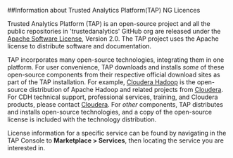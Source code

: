 ##Information about Trusted Analytics Platform(TAP) NG Licences

Trusted Analytics Platform (TAP) is an open-source project and all the public repositories in 'trustedanalytics' GitHub org are released under the [Apache Software License](https://www.apache.org/licenses/), Version 2.0. The TAP project uses the Apache license to distribute software and documentation.

TAP incorporates many open-source technologies, integrating them in one platform. For user convenience, TAP downloads and installs *some* of these open-source components from their respective official download sites as part of the TAP installation. For example, [Cloudera Hadoop](http://www.cloudera.com/content/cloudera/en/products-and-services/cdh.html) is the open-source distribution of Apache Hadoop and related projects from [Cloudera](http://www.cloudera.com/). For CDH technical support, professional services, training, and Cloudera products, please contact [Cloudera](http://www.cloudera.com/). For *other* components, TAP distributes and installs open-source technologies, and a copy of the open-source license is included with the technology distribution.

License information for a specific service can be found by navigating in the TAP Console to **Marketplace > Services**, then locating the service you are interested in.
